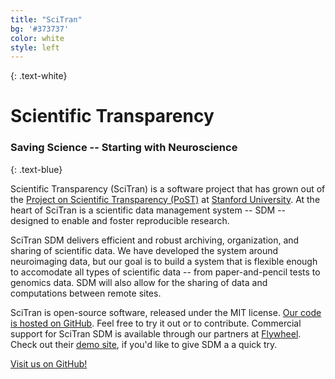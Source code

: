 ```yaml
---
title: "SciTran"
bg: '#373737'
color: white
style: left
---
```


{: .text-white}
# Scientific Transparency

### Saving Science -- Starting with Neuroscience
{: .text-blue}

Scientific Transparency (SciTran) is a software project that has grown out of the [Project on Scientific Transparency (PoST)](http://post.stanford.edu) at [Stanford University](http://stanford.edu). At the heart of SciTran is a scientific data management system -- SDM -- designed to enable and foster reproducible research.

SciTran SDM delivers efficient and robust archiving, organization, and sharing of scientific data. We have developed the system around neuroimaging data, but our goal is to build a system that is flexible enough to accomodate all types of scientific data -- from paper-and-pencil tests to genomics data. SDM will also allow for the sharing of data and computations between remote sites.

SciTran is open-source software, released under the MIT license. [Our code is hosted on GitHub](https://github.com/scitran). Feel free to try it out or to contribute. Commercial support for SciTran SDM is available through our partners at [Flywheel](http://flywheel.io). Check out their [demo site](https://demo.flywheel.io), if you'd like to give SDM a a quick try.

<span id="forkongithub">
  <a href="{{ site.source_link }}" class="bg-fork">
    Visit us on GitHub!
  </a>
</span>
